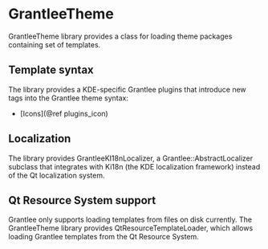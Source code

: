 # GrantleeTheme #

GrantleeTheme library provides a class for loading theme packages containing
set of templates.

## Template syntax ##

The library provides a KDE-specific Grantlee plugins that introduce
new tags into the Grantlee theme syntax:

* [Icons](@ref plugins_icon)

## Localization ##

The library provides GrantleeKI18nLocalizer, a Grantlee::AbstractLocalizer
subclass that integrates with Ki18n (the KDE localization framework) instead
of the Qt localization system.

## Qt Resource System support ##

Grantlee only supports loading templates from files on disk currently.
The GrantleeTheme library provides QtResourceTemplateLoader, which
allows loading Grantlee templates from the Qt Resource System.
